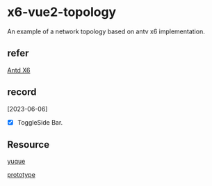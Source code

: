 # x6-vue2-topology

An example of a network topology based on antv x6 implementation.

## refer

[Antd X6](https://x6.antv.antgroup.com/)

## record

[2023-06-06] 
- [x] ToggleSide Bar.

## Resource

[yuque](https://www.yuque.com/zhiduanqingchang-bguku/fhqnxt/dgbkr3s4fksxddup?singleDoc#)

[prototype](https://pixso.cn/app/editor/5pR2zU273RD-Zb9hXSTkIA?file_type=10&icon_type=1&page-id=0%3A1)
